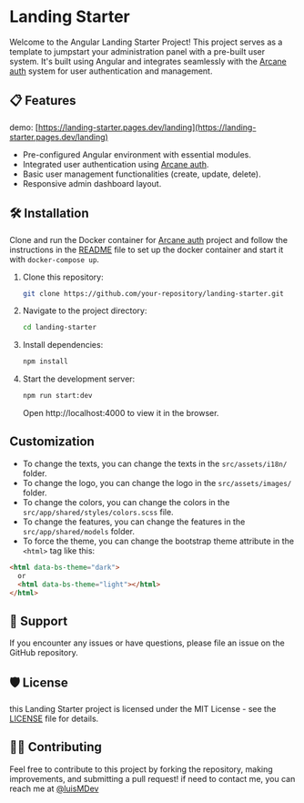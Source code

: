 # Landing Starter

Welcome to the Angular Landing Starter Project! This project serves as a template to jumpstart your administration panel with a pre-built user system. It's built using Angular and integrates seamlessly with the [Arcane auth](https://github.com/arcane-auth/arcane-auth) system for user authentication and management.

## 📋 Features

demo: [https://landing-starter.pages.dev/landing](https://landing-starter.pages.dev/landing)

- Pre-configured Angular environment with essential modules.
- Integrated user authentication using [Arcane auth](https://github.com/arcane-auth/arcane-auth).
- Basic user management functionalities (create, update, delete).
- Responsive admin dashboard layout.

## 🛠️ Installation

Clone and run the Docker container for [Arcane auth](https://github.com/arcane-auth/arcane-auth) project and follow the instructions in the [README](https://github.com/arcane-auth/arcane-auth/blob/main/README.md) file to set up the docker container and start it with `docker-compose up`.

1. Clone this repository:
   ```bash
   git clone https://github.com/your-repository/landing-starter.git
   ```
2. Navigate to the project directory:
   ```bash
   cd landing-starter
   ```
3. Install dependencies:
   ```bash
   npm install
   ```
4. Start the development server:
   ```bash
   npm run start:dev
   ```
   Open http://localhost:4000 to view it in the browser.

## Customization

- To change the texts, you can change the texts in the `src/assets/i18n/` folder.
- To change the logo, you can change the logo in the `src/assets/images/` folder.
- To change the colors, you can change the colors in the `src/app/shared/styles/colors.scss` file.
- To change the features, you can change the features in the `src/app/shared/models` folder.
- To force the theme, you can change the bootstrap theme attribute in the `<html>` tag like this:

```html
<html data-bs-theme="dark">
  or
  <html data-bs-theme="light"></html>
</html>
```

## 🤝 Support

If you encounter any issues or have questions, please file an issue on the GitHub repository.

## 🛡️ License

this Landing Starter project is licensed under the MIT License - see the [LICENSE](https://github.com/arcane-auth/arcane-auth/blob/main/LICENSE) file for details.

## 🧑‍💻 Contributing

Feel free to contribute to this project by forking the repository, making improvements, and submitting a pull request!
if need to contact me, you can reach me at [@luisMDev](https://github.com/luisMDev)
